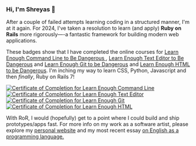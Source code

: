 ### Hi, I'm Shreyas 👋

<!--
**shreyas314159/shreyas314159** is a ✨ _special_ ✨ repository because its `README.md` (this file) appears on your GitHub profile.

Here are some ideas to get you started:

- 🔭 I’m currently working on ...
- 🌱 I’m currently learning ...
- 👯 I’m looking to collaborate on ...
- 🤔 I’m looking for help with ...
- 💬 Ask me about ...
- 📫 How to reach me: ...
- 😄 Pronouns: ...
- ⚡ Fun fact: ...
-->

After a couple of failed attempts learning coding in a structured manner, I'm at it again. For 2024, I've taken a resolution to learn (and apply) <strong>Ruby on Rails</strong> more rigorously—-a fantastic framework for building modern web applications.

These badges show that I have completed the online courses for <a href="https://www.learnenough.com/certificates/shreyas314159/command-line-tutorial">Learn Enough Command Line to Be Dangerous </a>, <a href="https://www.learnenough.com/certificates/shreyas314159/text-editor-tutorial">Learn Enough Text Editor to Be Dangerous</a> and <a href="https://www.learnenough.com/certificates/shreyas314159/git-tutorial">Learn Enough Git to be Dangerous</a> and <a href="https://www.learnenough.com/certificates/shreyasprakash/html-tutorial">Learn Enough HTML to be Dangerous</a>. I'm inching my way to learn CSS, Python, Javascript and then *finally*, Ruby on Rails 7!

<a href="https://www.learnenough.com/certificates/shreyasprakash"><img src="https://www.learnenough.com/certificates/shreyasprakash/command-line-tutorial.svg" alt="Certificate of Completion for Learn Enough Command Line"></a><a href="https://www.learnenough.com/certificates/shreyasprakash"><img src="https://www.learnenough.com/certificates/shreyasprakash/text-editor-tutorial.svg" alt="Certificate of Completion for Learn Enough Text Editor"></a><a href="https://www.learnenough.com/certificates/shreyasprakash"><img src="https://www.learnenough.com/certificates/shreyasprakash/git-tutorial.svg" alt="Certificate of Completion for Learn Enough Git"></a><a href="https://www.learnenough.com/certificates/shreyasprakash"><img src="https://www.learnenough.com/certificates/shreyasprakash/html-tutorial.svg" alt="Certificate of Completion for Learn Enough HTML"></a>

With RoR, I would (hopefully) get to a point where I could build and ship prototypes/apps fast. For more info on my work as a software artist, please explore my <a href="https://www.shreyasprakash.com">personal website</a> and my most recent essay <a href="https://www.shreyasprakash.com/english-is-the-hot-new-programming-language/">on English as a programming language.</a>  

